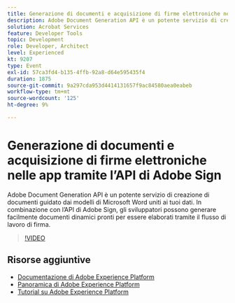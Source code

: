 ```yaml
---
title: Generazione di documenti e acquisizione di firme elettroniche nelle app tramite l’API di Adobe Sign
description: Adobe Document Generation API è un potente servizio di creazione di documenti guidato dai modelli di Microsoft Word uniti ai tuoi dati. In combinazione con l’API di Adobe Sign, gli sviluppatori possono generare facilmente documenti dinamici pronti per essere elaborati tramite il flusso di lavoro di firma.
solution: Acrobat Services
feature: Developer Tools
topic: Development
role: Developer, Architect
level: Experienced
kt: 9207
type: Event
exl-id: 57ca3fd4-b135-4ffb-92a8-d64e595435f4
duration: 1875
source-git-commit: 9a297cda953d4414131657f9ac84580aea0eabeb
workflow-type: tm+mt
source-wordcount: '125'
ht-degree: 9%

---
```


# Generazione di documenti e acquisizione di firme elettroniche nelle app tramite l’API di Adobe Sign

Adobe Document Generation API è un potente servizio di creazione di documenti guidato dai modelli di Microsoft Word uniti ai tuoi dati. In combinazione con l’API di Adobe Sign, gli sviluppatori possono generare facilmente documenti dinamici pronti per essere elaborati tramite il flusso di lavoro di firma.

>[!VIDEO](https://video.tv.adobe.com/v/338097/?quality=12&learn=on&hidetitle=true)

## Risorse aggiuntive

- [Documentazione di Adobe Experience Platform](https://experienceleague.adobe.com/docs/experience-platform.html?lang=it)
- [Panoramica di Adobe Experience Platform](https://experienceleague.adobe.com/docs/experience-platform/landing/home.html?lang=it)
- [Tutorial su Adobe Experience Platform](https://experienceleague.adobe.com/docs/platform-learn/tutorials/overview.html?lang=it)
